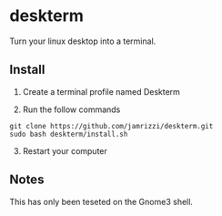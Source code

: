 # deskterm
Turn your linux desktop into a terminal.

## Install
1. Create a terminal profile named Deskterm

2. Run the follow commands

  ```
  git clone https://github.com/jamrizzi/deskterm.git
  sudo bash deskterm/install.sh
  ```

3. Restart your computer

## Notes
This has only been teseted on the Gnome3 shell.
